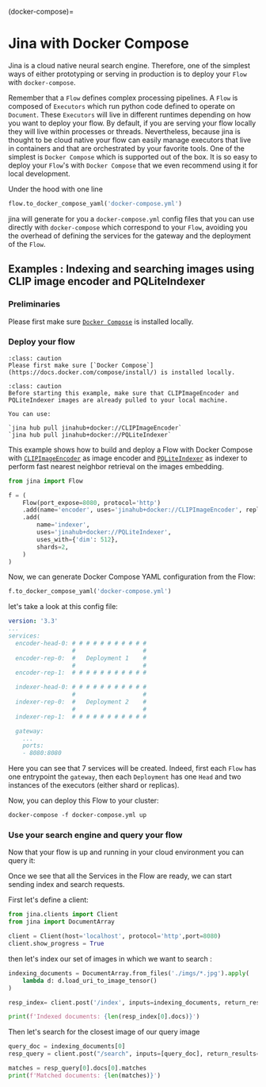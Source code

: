 (docker-compose)=
# Jina with Docker Compose

Jina is a cloud native neural search engine. Therefore, one of the simplest ways of either prototyping or serving in
production is to deploy your `Flow` with `docker-compose`.

Remember that a `Flow` defines complex processing pipelines. A `Flow` is composed of `Executors` which run python code
defined to operate on `Document`. These `Executors` will live in different runtimes depending on how you want to deploy
your flow. By default, if you are serving your flow locally they will live within processes or threads. Nevertheless, 
because jina is thought to be cloud native your flow can easily manage executors that live in containers and that are
orchestrated by your favorite tools. One of the simplest is `Docker Compose` which is supported out of the box. It is so
easy to deploy your `Flow`'s with `Docker Compose` that we even recommend using it for local development.

Under the hood with one line 
```python
flow.to_docker_compose_yaml('docker-compose.yml')
```

jina will generate for you a `docker-compose.yml` config files that you can use directly with 
`docker-compose` which correspond to your `Flow`, avoiding you the overhead of defining the services for the gateway 
and the deployment of the `Flow`. 


## Examples : Indexing and searching images using CLIP image encoder and PQLiteIndexer


### Preliminaries

Please first make sure [`Docker Compose`](https://docs.docker.com/compose/install/) is installed locally.


### Deploy your flow


```{admonition} Caution
:class: caution
Please first make sure [`Docker Compose`](https://docs.docker.com/compose/install/) is installed locally.
```

```{admonition} Caution
:class: caution
Before starting this example, make sure that CLIPImageEncoder and PQLiteIndexer images are already pulled to your local machine.

You can use:

`jina hub pull jinahub+docker://CLIPImageEncoder`
`jina hub pull jinahub+docker://PQLiteIndexer`
```

This example shows how to build and deploy a Flow with Docker Compose with [`CLIPImageEncoder`](https://hub.jina.ai/executor/0hnlmu3q)
as image encoder and [`PQLiteIndexer`](https://hub.jina.ai/executor/pn1qofsj) as indexer to perform fast nearest
neighbor retrieval on the images embedding.

```python
from jina import Flow

f = (
    Flow(port_expose=8080, protocol='http')
    .add(name='encoder', uses='jinahub+docker://CLIPImageEncoder', replicas=2)
    .add(
        name='indexer',
        uses='jinahub+docker://PQLiteIndexer',
        uses_with={'dim': 512},
        shards=2,
    )
)

```

Now, we can generate Docker Compose YAML configuration from the Flow:

```python
f.to_docker_compose_yaml('docker-compose.yml')
```

let's take a look at this config file:
```yaml
version: '3.3'
...
services:
  encoder-head-0: # # # # # # # # # # # 
                  #                   #   
  encoder-rep-0:  #   Deployment 1    #
                  #                   #
  encoder-rep-1:  # # # # # # # # # # #

  indexer-head-0: # # # # # # # # # # # 
                  #                   #   
  indexer-rep-0:  #   Deployment 2    #
                  #                   #
  indexer-rep-1:  # # # # # # # # # # #

  gateway: 
    ...
    ports:
    - 8080:8080
```

Here you can see that 7 services will be created. Indeed, first each `Flow` has one entrypoint the `gateway`, then each
`Deployment` has one `Head` and two instances of the executors (either shard or replicas).


Now, you can deploy this Flow to your cluster:

```shell
docker-compose -f docker-compose.yml up
```

### Use your search engine and query your flow

Now that your flow is up and running in your cloud environment you can query it:

Once we see that all the Services in the Flow are ready, we can start sending index and search requests.

First let's define a client:
```python
from jina.clients import Client
from jina import DocumentArray

client = Client(host='localhost', protocol='http',port=8080)
client.show_progress = True
```

then let's index our set of images in which we want to search :

```python
indexing_documents = DocumentArray.from_files('./imgs/*.jpg').apply(
    lambda d: d.load_uri_to_image_tensor()
)

resp_index= client.post('/index', inputs=indexing_documents, return_results=True)

print(f'Indexed documents: {len(resp_index[0].docs)}')
```

Then let's search for the closest image of our query image

```python
query_doc = indexing_documents[0]
resp_query = client.post("/search", inputs=[query_doc], return_results=True)

matches = resp_query[0].docs[0].matches
print(f'Matched documents: {len(matches)}')
```


